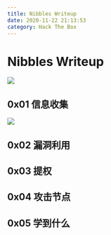 ```yaml
---
title: Nibbles Writeup
date: 2020-11-22 21:13:53
category: Hack The Box
---
```


# Nibbles Writeup

![](./0.png)

## 0x01 信息收集

![](./1.png)

## 0x02 漏洞利用



## 0x03 提权



## 0x04 攻击节点


## 0x05 学到什么